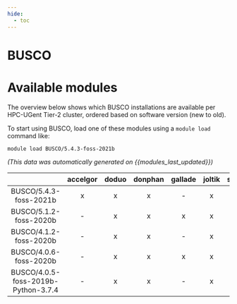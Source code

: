 ```yaml
---
hide:
  - toc
---
```


BUSCO
=====

# Available modules


The overview below shows which BUSCO installations are available per HPC-UGent Tier-2 cluster, ordered based on software version (new to old).

To start using BUSCO, load one of these modules using a `module load` command like:

```shell
module load BUSCO/5.4.3-foss-2021b
```

*(This data was automatically generated on {{modules_last_updated}})*  

| |accelgor|doduo|donphan|gallade|joltik|shinx|skitty|
| :---: | :---: | :---: | :---: | :---: | :---: | :---: | :---: |
|BUSCO/5.4.3-foss-2021b|x|x|x|-|x|-|-|
|BUSCO/5.1.2-foss-2020b|-|x|x|x|x|-|-|
|BUSCO/4.1.2-foss-2020b|-|x|x|-|x|-|-|
|BUSCO/4.0.6-foss-2020b|-|x|x|x|x|-|-|
|BUSCO/4.0.5-foss-2019b-Python-3.7.4|-|x|x|-|x|-|-|

